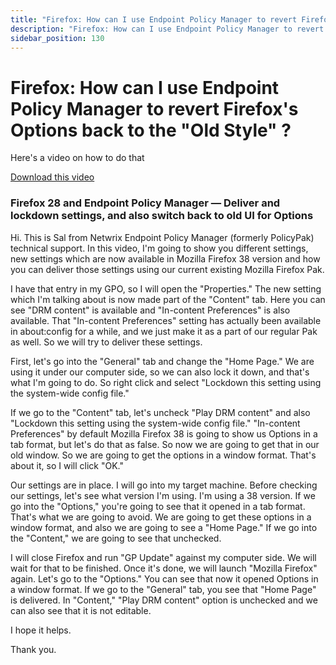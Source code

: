```yaml
---
title: "Firefox: How can I use Endpoint Policy Manager to revert Firefox's Options back to the \"Old Style\" ?"
description: "Firefox: How can I use Endpoint Policy Manager to revert Firefox's Options back to the \"Old Style\" ?"
sidebar_position: 130
---
```


# Firefox: How can I use Endpoint Policy Manager to revert Firefox's Options back to the "Old Style" ?

Here's a video on how to do that

[Download this video](https://www.endpointpolicymanager.com/automation/download.php?vid=2rhdHskV4tU&pid=how-can-i-use-policypak-to-revert-firefoxs-options-back-to-the-old-style)

### Firefox 28 and Endpoint Policy Manager — Deliver and lockdown settings, and also switch back to old UI for Options

Hi. This is Sal from Netwrix Endpoint Policy Manager (formerly PolicyPak) technical support. In this
video, I'm going to show you different settings, new settings which are now available in Mozilla
Firefox 38 version and how you can deliver those settings using our current existing Mozilla Firefox
Pak.

I have that entry in my GPO, so I will open the "Properties." The new setting which I'm talking
about is now made part of the "Content" tab. Here you can see "DRM content" is available and
"In-content Preferences" is also available. That "In-content Preferences" setting has actually been
available in about:config for a while, and we just make it as a part of our regular Pak as well. So
we will try to deliver these settings.

First, let's go into the "General" tab and change the "Home Page." We are using it under our
computer side, so we can also lock it down, and that's what I'm going to do. So right click and
select "Lockdown this setting using the system-wide config file."

If we go to the "Content" tab, let's uncheck "Play DRM content" and also "Lockdown this setting
using the system-wide config file." "In-content Preferences" by default Mozilla Firefox 38 is going
to show us Options in a tab format, but let's do that as false. So now we are going to get that in
our old window. So we are going to get the options in a window format. That's about it, so I will
click "OK."

Our settings are in place. I will go into my target machine. Before checking our settings, let's see
what version I'm using. I'm using a 38 version. If we go into the "Options," you're going to see
that it opened in a tab format. That's what we are going to avoid. We are going to get these options
in a window format, and also we are going to see a "Home Page." If we go into the "Content," we are
going to see that unchecked.

I will close Firefox and run "GP Update" against my computer side. We will wait for that to be
finished. Once it's done, we will launch "Mozilla Firefox" again. Let's go to the "Options." You can
see that now it opened Options in a window format. If we go to the "General" tab, you see that "Home
Page" is delivered. In "Content," "Play DRM content" option is unchecked and we can also see that it
is not editable.

I hope it helps.

Thank you.
